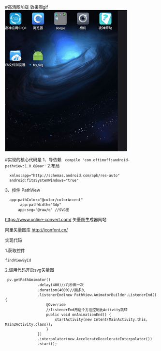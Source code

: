 ﻿#高清图加载
效果图gif
![](yl.gif)



#实现的核心代码是
1、导依赖
    ```
    compile 'com.eftimoff:android-pathview:1.0.8@aar'
    ```
2.布局
   
   ```
     xmlns:app="http://schemas.android.com/apk/res-auto"
     android:fitsSystemWindows="true"

   ```
  



3、控件
   PathView
   
  ```
  	app:pathColor="@color/colorAccent"
        app:pathWidth="3dp"
        app:svg="@raw/q" //SVG图	
  ```
 
https://www.online-convert.com/		矢量图生成器网站

阿里矢量图库
http://iconfont.cn/



实现代码

1.获取控件  

  ```
  findViewById

  ```
2.调用代码开启svg矢量图
 ```
  pv.getPathAnimator()
                .delay(400)//几秒画一次
                .duration(4000)//画多久
                .listenerEnd(new PathView.AnimatorBuilder.ListenerEnd() {
                    @Override
                    //listenerEnd用这个方法控制此Activity跳转
                    public void onAnimationEnd() {
                        startActivity(new Intent(MainActivity.this, Main2Activity.class));
                    }
                })
                .interpolator(new AccelerateDecelerateInterpolator())
                .start();
  ```
